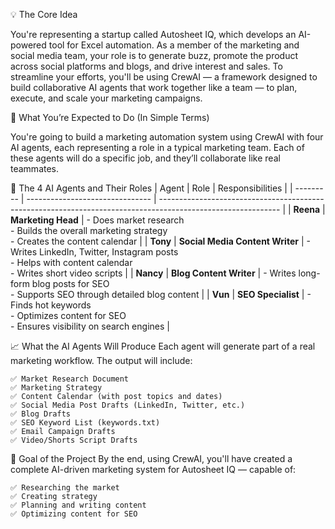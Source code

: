 💡 The Core Idea

You're representing a startup called Autosheet IQ, which develops an AI-powered tool for Excel automation. As a member of the marketing and social media team, your role is to generate buzz, promote the product across social platforms and blogs, and drive interest and sales. To streamline your efforts, you'll be using CrewAI — a framework designed to build collaborative AI agents that work together like a team — to plan, execute, and scale your marketing campaigns.

🧠 What You’re Expected to Do (In Simple Terms)

You're going to build a marketing automation system using CrewAI with four AI agents, each representing a role in a typical marketing team. Each of these agents will do a specific job, and they’ll collaborate like real teammates.

👥 The 4 AI Agents and Their Roles
| Agent     | Role                            | Responsibilities                                                                                             |
| --------- | ------------------------------- | ------------------------------------------------------------------------------------------------------------ |
| **Reena** | **Marketing Head**              | - Does market research<br>- Builds the overall marketing strategy<br>- Creates the content calendar          |
| **Tony**  | **Social Media Content Writer** | - Writes LinkedIn, Twitter, Instagram posts<br>- Helps with content calendar<br>- Writes short video scripts |
| **Nancy** | **Blog Content Writer**         | - Writes long-form blog posts for SEO<br>- Supports SEO through detailed blog content                        |
| **Vun**   | **SEO Specialist**              | - Finds hot keywords<br>- Optimizes content for SEO<br>- Ensures visibility on search engines                |


📈 What the AI Agents Will Produce
Each agent will generate part of a real marketing workflow. The output will include:

    ✅ Market Research Document
    ✅ Marketing Strategy
    ✅ Content Calendar (with post topics and dates)
    ✅ Social Media Post Drafts (LinkedIn, Twitter, etc.)
    ✅ Blog Drafts
    ✅ SEO Keyword List (keywords.txt)
    ✅ Email Campaign Drafts
    ✅ Video/Shorts Script Drafts

🎯 Goal of the Project
By the end, using CrewAI, you'll have created a complete AI-driven marketing system for Autosheet IQ — capable of:

    ✅ Researching the market
    ✅ Creating strategy
    ✅ Planning and writing content
    ✅ Optimizing content for SEO